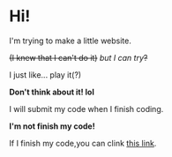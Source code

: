 # Hi!

I'm trying to make a little website.

~~(I knew that I can't do it)~~
*but I can try*~~?~~

I just like... play it(?)

**Don't think about it! lol**

I will submit my code when I finish coding.

**I'm not finish my code!**

If I finish my code,you can clink [this link](http://kinki-chou.github.io/script/index/index.html).
